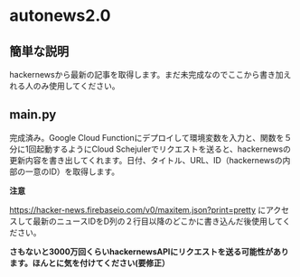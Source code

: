 # autonews2.0

## 簡単な説明
hackernewsから最新の記事を取得します。まだ未完成なのでここから書き加えれる人のみ使用してください。

## main.py
完成済み。Google Cloud Functionにデプロイして環境変数を入力と、関数を５分に1回起動するようにCloud Schejulerでリクエストを送ると、hackernewsの更新内容を書き出してくれます。日付、タイトル、URL、ID（hackernewsの内部の一意のID）を取得します。

**注意**

https://hacker-news.firebaseio.com/v0/maxitem.json?print=pretty にアクセスして最新のニュースIDをD列の２行目以降のどこかに書き込んだ後使用してください。

**さもないと3000万回くらいhackernewsAPIにリクエストを送る可能性があります。ほんとに気を付けてください(要修正）**
